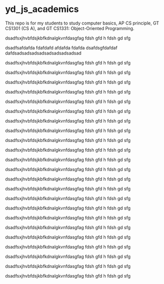 # yd_js_academics
This repo is for my students to study computer basics, AP CS principle, GT CS1301 (CS A), and GT CS1331: Object-Oriented Programming.

dsadfsxjhvbfdsjkbfkdnalgkvnfdasgfag
fdsh
gfd
h
fdsh
gd
sfg

dsadfsafdafda
fdafdafd
afdafda
fdafda
 dsafdsgfdafdaf
dafdsadsadsadsadsadsadsadsadsad


dsadfsxjhvbfdsjkbfkdnalgkvnfdasgfag
fdsh
gfd
h
fdsh
gd
sfg

dsadfsxjhvbfdsjkbfkdnalgkvnfdasgfag
fdsh
gfd
h
fdsh
gd
sfg

dsadfsxjhvbfdsjkbfkdnalgkvnfdasgfag
fdsh
gfd
h
fdsh
gd
sfg

dsadfsxjhvbfdsjkbfkdnalgkvnfdasgfag
fdsh
gfd
h
fdsh
gd
sfg

dsadfsxjhvbfdsjkbfkdnalgkvnfdasgfag
fdsh
gfd
h
fdsh
gd
sfg

dsadfsxjhvbfdsjkbfkdnalgkvnfdasgfag
fdsh
gfd
h
fdsh
gd
sfg

dsadfsxjhvbfdsjkbfkdnalgkvnfdasgfag
fdsh
gfd
h
fdsh
gd
sfg

dsadfsxjhvbfdsjkbfkdnalgkvnfdasgfag
fdsh
gfd
h
fdsh
gd
sfg

dsadfsxjhvbfdsjkbfkdnalgkvnfdasgfag
fdsh
gfd
h
fdsh
gd
sfg

dsadfsxjhvbfdsjkbfkdnalgkvnfdasgfag
fdsh
gfd
h
fdsh
gd
sfg

dsadfsxjhvbfdsjkbfkdnalgkvnfdasgfag
fdsh
gfd
h
fdsh
gd
sfg

dsadfsxjhvbfdsjkbfkdnalgkvnfdasgfag
fdsh
gfd
h
fdsh
gd
sfg

dsadfsxjhvbfdsjkbfkdnalgkvnfdasgfag
fdsh
gfd
h
fdsh
gd
sfg

dsadfsxjhvbfdsjkbfkdnalgkvnfdasgfag
fdsh
gfd
h
fdsh
gd
sfg

dsadfsxjhvbfdsjkbfkdnalgkvnfdasgfag
fdsh
gfd
h
fdsh
gd
sfg

dsadfsxjhvbfdsjkbfkdnalgkvnfdasgfag
fdsh
gfd
h
fdsh
gd
sfg

dsadfsxjhvbfdsjkbfkdnalgkvnfdasgfag
fdsh
gfd
h
fdsh
gd
sfg

dsadfsxjhvbfdsjkbfkdnalgkvnfdasgfag
fdsh
gfd
h
fdsh
gd
sfg

dsadfsxjhvbfdsjkbfkdnalgkvnfdasgfag
fdsh
gfd
h
fdsh
gd
sfg

dsadfsxjhvbfdsjkbfkdnalgkvnfdasgfag
fdsh
gfd
h
fdsh
gd
sfg

dsadfsxjhvbfdsjkbfkdnalgkvnfdasgfag
fdsh
gfd
h
fdsh
gd
sfg

dsadfsxjhvbfdsjkbfkdnalgkvnfdasgfag
fdsh
gfd
h
fdsh
gd
sfg

dsadfsxjhvbfdsjkbfkdnalgkvnfdasgfag
fdsh
gfd
h
fdsh
gd
sfg
